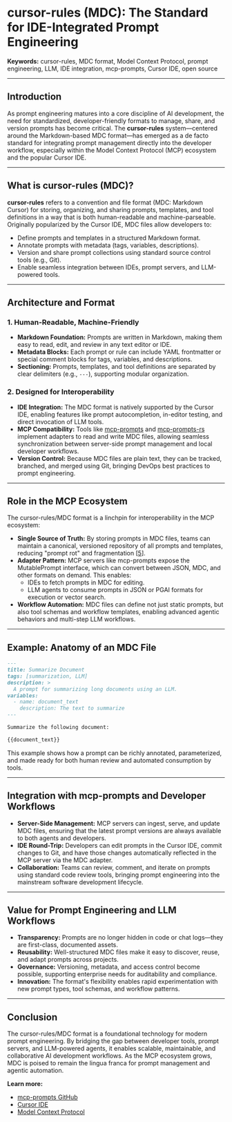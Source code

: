 # cursor-rules (MDC): The Standard for IDE-Integrated Prompt Engineering

**Keywords:** cursor-rules, MDC format, Model Context Protocol, prompt engineering, LLM, IDE integration, mcp-prompts, Cursor IDE, open source

---

## Introduction

As prompt engineering matures into a core discipline of AI development, the need for standardized, developer-friendly formats to manage, share, and version prompts has become critical. The **cursor-rules** system—centered around the Markdown-based MDC format—has emerged as a de facto standard for integrating prompt management directly into the developer workflow, especially within the Model Context Protocol (MCP) ecosystem and the popular Cursor IDE.

---

## What is cursor-rules (MDC)?

**cursor-rules** refers to a convention and file format (MDC: Markdown Cursor) for storing, organizing, and sharing prompts, templates, and tool definitions in a way that is both human-readable and machine-parseable. Originally popularized by the Cursor IDE, MDC files allow developers to:

- Define prompts and templates in a structured Markdown format.
- Annotate prompts with metadata (tags, variables, descriptions).
- Version and share prompt collections using standard source control tools (e.g., Git).
- Enable seamless integration between IDEs, prompt servers, and LLM-powered tools.

---

## Architecture and Format

### 1. Human-Readable, Machine-Friendly

- **Markdown Foundation:** Prompts are written in Markdown, making them easy to read, edit, and review in any text editor or IDE.
- **Metadata Blocks:** Each prompt or rule can include YAML frontmatter or special comment blocks for tags, variables, and descriptions.
- **Sectioning:** Prompts, templates, and tool definitions are separated by clear delimiters (e.g., `---`), supporting modular organization.

### 2. Designed for Interoperability

- **IDE Integration:** The MDC format is natively supported by the Cursor IDE, enabling features like prompt autocompletion, in-editor testing, and direct invocation of LLM tools.
- **MCP Compatibility:** Tools like [mcp-prompts](https://github.com/sparesparrow/mcp-prompts) and [mcp-prompts-rs](https://github.com/sparesparrow/mcp-prompts-rs) implement adapters to read and write MDC files, allowing seamless synchronization between server-side prompt management and local developer workflows.
- **Version Control:** Because MDC files are plain text, they can be tracked, branched, and merged using Git, bringing DevOps best practices to prompt engineering.

---

## Role in the MCP Ecosystem

The cursor-rules/MDC format is a linchpin for interoperability in the MCP ecosystem:

- **Single Source of Truth:** By storing prompts in MDC files, teams can maintain a canonical, versioned repository of all prompts and templates, reducing "prompt rot" and fragmentation [[5](https://github.com/sparesparrow/mcp-prompts)].
- **Adapter Pattern:** MCP servers like mcp-prompts expose the MutablePrompt interface, which can convert between JSON, MDC, and other formats on demand. This enables:
  - IDEs to fetch prompts in MDC for editing.
  - LLM agents to consume prompts in JSON or PGAI formats for execution or vector search.
- **Workflow Automation:** MDC files can define not just static prompts, but also tool schemas and workflow templates, enabling advanced agentic behaviors and multi-step LLM workflows.

---

## Example: Anatomy of an MDC File

```markdown
---
title: Summarize Document
tags: [summarization, LLM]
description: >
  A prompt for summarizing long documents using an LLM.
variables:
  - name: document_text
    description: The text to summarize
---

Summarize the following document:

{{document_text}}
```

This example shows how a prompt can be richly annotated, parameterized, and made ready for both human review and automated consumption by tools.

---

## Integration with mcp-prompts and Developer Workflows

- **Server-Side Management:** MCP servers can ingest, serve, and update MDC files, ensuring that the latest prompt versions are always available to both agents and developers.
- **IDE Round-Trip:** Developers can edit prompts in the Cursor IDE, commit changes to Git, and have those changes automatically reflected in the MCP server via the MDC adapter.
- **Collaboration:** Teams can review, comment, and iterate on prompts using standard code review tools, bringing prompt engineering into the mainstream software development lifecycle.

---

## Value for Prompt Engineering and LLM Workflows

- **Transparency:** Prompts are no longer hidden in code or chat logs—they are first-class, documented assets.
- **Reusability:** Well-structured MDC files make it easy to discover, reuse, and adapt prompts across projects.
- **Governance:** Versioning, metadata, and access control become possible, supporting enterprise needs for auditability and compliance.
- **Innovation:** The format's flexibility enables rapid experimentation with new prompt types, tool schemas, and workflow patterns.

---

## Conclusion

The cursor-rules/MDC format is a foundational technology for modern prompt engineering. By bridging the gap between developer tools, prompt servers, and LLM-powered agents, it enables scalable, maintainable, and collaborative AI development workflows. As the MCP ecosystem grows, MDC is poised to remain the lingua franca for prompt management and agentic automation.

**Learn more:**

- [mcp-prompts GitHub](https://github.com/sparesparrow/mcp-prompts)
- [Cursor IDE](https://www.cursor.so/)
- [Model Context Protocol](https://modelcontextprotocol.io/introduction)
